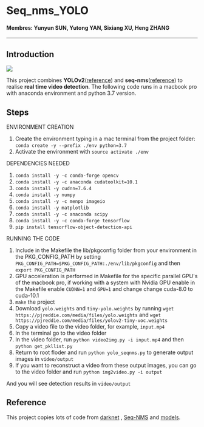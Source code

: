 # Seq_nms_YOLO

#### Membres: Yunyun SUN, Yutong YAN, Sixiang XU, Heng ZHANG

---

## Introduction

![](img/index.jpg) 

This project combines **YOLOv2**([reference](https://arxiv.org/abs/1506.02640)) and **seq-nms**([reference](https://arxiv.org/abs/1602.08465)) to realise **real time video detection**. The following code runs in a macbook pro with anaconda environment and python 3.7 version.

## Steps
ENVIRONMENT CREATION
1. Create the environment typing in a mac terminal from the project folder: `conda create -y --prefix ./env python=3.7 `
1. Activate the environment with `source activate ./env`

DEPENDENCIES NEEDED
1. `conda install -y -c conda-forge opencv`
1. `conda install -y -c anaconda cudatoolkit=10.1`
1. `conda install -y cudnn=7.6.4`
1. `conda install -y numpy`
1. `conda install -y -c menpo imageio`
1. `conda install -y matplotlib`
1. `conda install -y -c anaconda scipy`
1. `conda install -y -c conda-forge tensorflow`
1. `pip install tensorflow-object-detection-api`

RUNNING THE CODE
1. Include in the Makefile the lib/pkgconfig folder from your environment in the PKG_CONFIG_PATH by setting `PKG_CONFIG_PATH=$PKG_CONFIG_PATH:./env/lib/pkgconfig` and then `export PKG_CONFIG_PATH`
1. GPU acceleration is performed in Makefile for the specific parallel GPU's of the macbook pro, if working with a system with Nvidia GPU enable in the Makefile enable `CUDNN=1` and `GPU=1` and change change cuda-8.0 to cuda-10.1
1. `make` the project
1. Download `yolo.weights` and `tiny-yolo.weights` by running `wget https://pjreddie.com/media/files/yolo.weights` and `wget https://pjreddie.com/media/files/yolov2-tiny-voc.weights`
1. Copy a video file to the video folder, for example, `input.mp4`
1. In the terminal go to the video folder
1. In the video folder, run `python video2img.py -i input.mp4` and then `python get_pkllist.py`
1. Return to root floder and run `python yolo_seqnms.py` to generate output images in `video/output`
1. If you want to reconstruct a video from these output images, you can go to the video folder and run `python img2video.py -i output`

And you will see detection results in `video/output`

## Reference

This project copies lots of code from [darknet](https://github.com/pjreddie/darknet) , [Seq-NMS](https://github.com/lrghust/Seq-NMS) and  [models](https://github.com/tensorflow/models).

